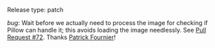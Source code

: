 Release type: patch

*bug*: Wait before we actually need to process the image for checking if Pillow can handle it; this avoids loading the image needlessly. See [Pull Request #72](https://github.com/pelican-plugins/image-process/pull/72). Thanks [Patrick Fournier](https://github.com/patrickfournier)!
